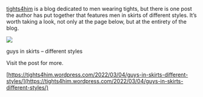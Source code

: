[tights4him](https://tights4him.wordpress.com/) is a blog dedicated to men wearing tights, but there is one post the author has put together that features men in skirts of different styles. It’s worth taking a look, not only at the page below, but at the entirety of the blog.

[](https://tights4him.wordpress.com/2022/03/04/guys-in-skirts-different-styles/ "guys in skirts – different styles")

![](tights4him_274482751_1952570598279741_5239301387666752090_n.jpg)

guys in skirts – different styles

Visit the post for more.

[https://tights4him.wordpress.com/2022/03/04/guys-in-skirts-different-styles/](https://tights4him.wordpress.com/2022/03/04/guys-in-skirts-different-styles/)